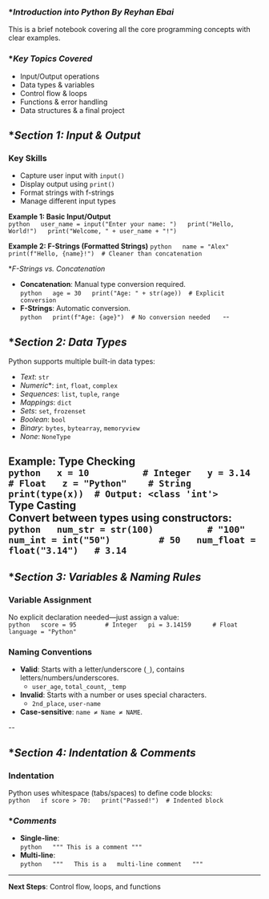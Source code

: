 
### **Introduction into Python By Reyhan Ebai*

This is a brief notebook covering all the core programming concepts with clear examples.


### **Key Topics Covered*
- Input/Output operations
- Data types & variables
- Control flow & loops
- Functions & error handling
- Data structures & a final project

## **Section 1: Input & Output*

### Key Skills
- Capture user input with `input()`  
- Display output using `print()`  
- Format strings with f-strings
- Manage different input types  

**Example 1: Basic Input/Output**  
  ``python  
user_name = input("Enter your name: ")  
print("Hello, World!")  
print("Welcome, " + user_name + "!")  
 ``

**Example 2: F-Strings (Formatted Strings)**
`python  
name = "Alex"  
print(f"Hello, {name}!")  # Cleaner than concatenation  
`  

**F-Strings vs. Concatenation*  
- **Concatenation**: Manual type conversion required.  
  `python  
  age = 30  
  print("Age: " + str(age))  # Explicit conversion  
  ` 
- **F-Strings**: Automatic conversion.  
  `python  
  print(f"Age: {age}")  # No conversion needed  
  `
--
## **Section 2: Data Types* 

Python supports multiple built-in data types:  
- *Text*: `str`  
- *Numeric**: `int`, `float`, `complex`  
- *Sequences*: `list`, `tuple`, `range`  
- *Mappings*: `dict`  
- *Sets*: `set`, `frozenset`  
- *Boolean*: `bool`  
- *Binary*: `bytes`, `bytearray`, `memoryview`  
- *None*: `NoneType`  

**Example: Type Checking**  
 `python  
x = 10          # Integer  
y = 3.14        # Float  
z = "Python"    # String  
print(type(x))  # Output: <class 'int'>  
 ` 
**Type Casting**  
Convert between types using constructors:  
 `python  
num_str = str(100)          # "100"  
num_int = int("50")         # 50  
num_float = float("3.14")   # 3.14  
 `  
--

## **Section 3: Variables & Naming Rules*  

### **Variable Assignment**  
No explicit declaration needed—just assign a value:  
`python  
score = 95        # Integer  
pi = 3.14159      # Float  
language = "Python"  
 `  

### **Naming Conventions**  
- **Valid**: Starts with a letter/underscore (`_`), contains letters/numbers/underscores.  
  - `user_age`, `total_count`, `_temp`  
- **Invalid**: Starts with a number or uses special characters.  
  - `2nd_place`, `user-name`  
- **Case-sensitive**: `name ≠ Name ≠ NAME`.  

--

## **Section 4: Indentation & Comments*  

### **Indentation**  
Python uses whitespace (tabs/spaces) to define code blocks:  
`python  
if score > 70:  
    print("Passed!")  # Indented block  
`  

### **Comments*
- **Single-line**:  
  `python  
  """ This is a comment """
  `  
- **Multi-line**:  
  `python  
  """  
  This is a  
  multi-line comment  
  """  
  `
--- 

**Next Steps**: Control flow, loops, and functions